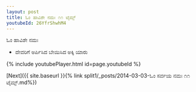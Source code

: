 ```yaml
---
layout: post
title: ಓಂ ಹಾವಿಶೇ ನಮಃ ೧೧ ಟೈಮ್ಸ್
youtubeId: 26YfrShwhM4
---
```

 
 
 ಓಂ ಹಾವಿಶೇ ನಮಃ  
 
 -  ದೇವರಿಗೆ ಅರ್ಪಿಸಿದ ಬೇಯಿಸಿದ ಅಕ್ಕಿ ಯಾರು 
 
  
 
  
 
 
 
 
 
 


{% include youtubePlayer.html id=page.youtubeId %}
 
[Next]({{ site.baseurl }}{% link  split1/_posts/2014-03-03-ಓಂ ಸರ್ವಯ ನಮಃ ೧೧ ಟೈಮ್ಸ್.md%})
 
